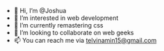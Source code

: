 - 👋 Hi, I’m @Joshua
- 👀 I’m interested in web development 
- 🌱 I’m currently remastering css
- 💞️ I’m looking to collaborate on web geeks
- 📫 You can reach me via telvinamin15@gmail.com 

<!---
Red15Phoenix/Red15Phoenix is a ✨ special ✨ repository because its `README.md` (this file) appears on your GitHub profile.
You can click the Preview link to take a look at your changes.
--->
